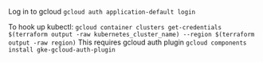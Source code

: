 Log in to gcloud
`gcloud auth application-default login`

To hook up kubectl:
`gcloud container clusters get-credentials $(terraform output -raw kubernetes_cluster_name) --region $(terraform output -raw region)`
This requires gcloud auth plugin
`gcloud components install gke-gcloud-auth-plugin`
